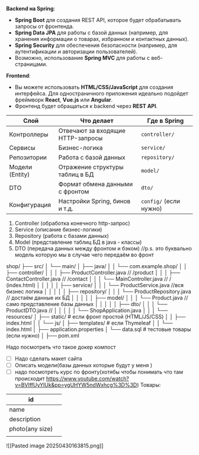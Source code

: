 **Backend на Spring**:
- **Spring Boot** для создания REST API, которое будет обрабатывать запросы от фронтенда.
- **Spring Data JPA** для работы с базой данных (например, для хранения информации о товарах, избранном и контактных данных).
- **Spring Security** для обеспечения безопасности (например, для аутентификации и авторизации пользователей).
- Возможно, использование **Spring MVC** для работы с веб-страницами.

**Frontend**:
- Вы можете использовать **HTML/CSS/JavaScript** для создания интерфейса. Для одностраничного приложения идеально подойдет фреймворк **React**, **Vue.js** или **Angular**.
- Фронтенд будет обращаться к backend через **REST API**.

|Слой|Что делает|Где в Spring|
|---|---|---|
|Контроллеры|Отвечают за входящие HTTP-запросы|`controller/`|
|Сервисы|Бизнес-логика|`service/`|
|Репозитории|Работа с базой данных|`repository/`|
|Модели (Entity)|Отражение структуры таблиц в БД|`model/`|
|DTO|Формат обмена данными с фронтом|`dto/`|
|Конфигурация|Настройки Spring, бинов и т.д.|`config/` (если нужно)|

1. Controller (обработка конечного http-запрос)
2. Service (описание бизнес-логики)
3. Repository (работа с базами данных)
4. Model (представление таблиц БД в java - классы)
5. DTO (передача данных между фронтом и бэком) //p.s. это буквально модель которую мы в случае чего передаём во фронт

shop/
├── src/
│   └── main/
│       ├── java/
│       │   └── com.example.shop/
│       │       ├── controller/
│       │       │   ├── ProductController.java // /product
│       │       │   ├── ContactController.java // /contact
│       │       │   └── MainController.java // / (index.html)
│       │       │
│       │       ├── service/
│       │       │   └── ProductService.java //вся бизнес логика
│       │       │
│       │       ├── repository/
│       │       │   └── ProductRepository.java // достаём данные их БД
│       │       │
│       │       ├── model/
│       │       │   └── Product.java // само представление базы данных
│       │       │
│       │       ├── dto/
│       │       │   └── ProductDTO.java // 
│       │       │
│       │       └── ShopApplication.java
│       │
│       └── resources/
│           ├── static/              # если фронт простой (HTML/JS/CSS)
│           │   ├── index.html
│           │   └── js/
│           ├── templates/           # если Thymeleaf
│           │   └── index.html
│           ├── application.properties
│           └── data.sql             # тестовые товары (если нужно)
│
├── pom.xml

Надо посмотреть что такое докер компост 

- [ ] Надо сделать макет сайта
- [ ] Описать модели(базы данных которые будут у меня )
- [ ] надо посмотреть курс по фронту(хотябы чтобы понимать что там происходит https://www.youtube.com/watch?v=BVIffUyYlUk&pp=ygUHYW5ndWxhcg%3D%3D)
Товары:

| id              |     |
| --------------- | --- |
| name            |     |
| description     |     |
| photo(any size) |     |
|                 |     |
![[Pasted image 20250430163815.png]]


